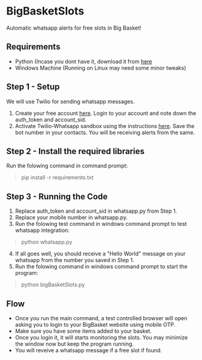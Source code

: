 # BigBasketSlots
Automatic whatsapp alerts for free slots in Big Basket! 

## Requirements
* Python (Incase you dont have it, download it from [here](https://www.anaconda.com/products/individual#windows)
* Windows Machine (Running on Linux may need some minor tweaks)

## Step 1 - Setup

We will use Twilio for sending whatsapp messages.

1. Create your free account [here](https://www.twilio.com/try-twilio). Login to your account and note down the auth_token and account_sid.
3. Activate Twilio-Whatsapp sandbox using the instructions [here](https://www.twilio.com/console/sms/whatsapp/sandbox). Save the bot number in your contacts. You will be receiving alerts from the same.

## Step 2 - Install the required libraries
Run the folowing command in command prompt:

> pip install -r requirements.txt


## Step 3 - Running the Code

1. Replace auth_token and account_sid in whatsapp.py from Step 1.
2. Replace your mobile number in whatsapp.py.
3. Run the folowing test command in windows command prompt to test whatsapp integration:
> python whatsapp.py
4. If all goes well, you should receive a "Hello World" message on your whatsapp from the number you saved in Step 1.
5. Run the folowing command in windows command prompt to start the program:
> python bigBasketSlots.py

## Flow
* Once you run the main command, a test controlled browser will open asking you to login to your BigBasket website using mobile OTP.
* Make sure you have some items added to your basket.
* Once you login it, it will starts monitoring the slots. You may minimize the window now but keep the program running.
* You will reveive a whatsapp message if a free slot if found.






